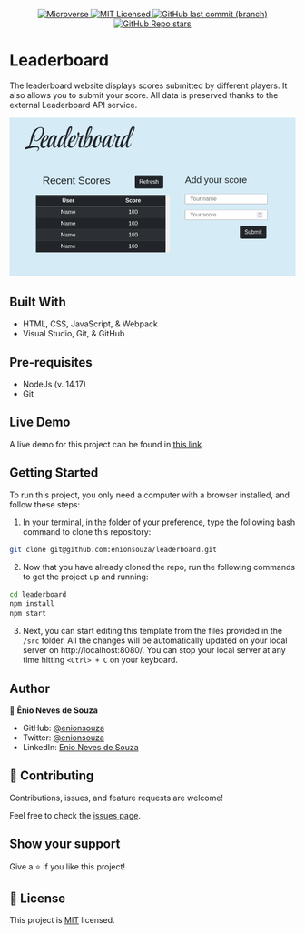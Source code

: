 <p align="center">
  <a href="https://www.microverse.org/">
    <img alt="Microverse" src="https://img.shields.io/badge/-Microverse-blueviolet?style=flat-square">
  </a>
  <a href="https://github.com/enionsouza/leaderboard/blob/develop/LICENSE">
    <img alt="MIT Licensed" src="https://img.shields.io/github/license/enionsouza/leaderboard?style=flat-square">
  </a>
  <a href="https://github.com/enionsouza/leaderboard">
    <img alt="GitHub last commit (branch)" src="https://img.shields.io/github/last-commit/enionsouza/leaderboard/develop?color=blue&style=flat-square">
  </a>
  <a href="https://github.com/enionsouza/leaderboard">
    <img alt="GitHub Repo stars" src="https://img.shields.io/github/stars/enionsouza/leaderboard?color=cyan&label=%E2%98%85%20stars%20&style=flat-square">
  </a>
</p>

# Leaderboard
The leaderboard website displays scores submitted by different players. It also allows you to submit your score. All data is preserved thanks to the external Leaderboard API service.

![Screenshot](./docs/Screenshot.png)

## Built With

- HTML, CSS, JavaScript, & Webpack
- Visual Studio, Git, & GitHub

## Pre-requisites

- NodeJs (v. 14.17)
- Git

## Live Demo

A live demo for this project can be found in [this link](https://enionsouza.github.io/leaderboard/dist/).

## Getting Started

To run this project, you only need a computer with a browser installed, and follow these steps:

1. In your terminal, in the folder of your preference, type the following bash command to clone this repository:

```sh
git clone git@github.com:enionsouza/leaderboard.git
```

2. Now that you have already cloned the repo, run the following commands to get the project up and running:
```sh
cd leaderboard
npm install
npm start
```

3. Next, you can start editing this template from the files provided in the `/src` folder. All the changes will be automatically updated on your local server on http://localhost:8080/. You can stop your local server at any time hitting `<Ctrl> + C` on your keyboard.

## Author

👤 **Ênio Neves de Souza**

- GitHub: [@enionsouza](https://github.com/enionsouza)
- Twitter: [@enionsouza](https://twitter.com/enionsouza)
- LinkedIn: [Enio Neves de Souza](https://www.linkedin.com/in/enio-neves-de-souza/)

## 🤝 Contributing

Contributions, issues, and feature requests are welcome!

Feel free to check the [issues page](https://github.com/enionsouza/leaderboard/issues).

## Show your support

Give a ⭐️ if you like this project!

## 📝 License

This project is [MIT](./LICENSE) licensed.
